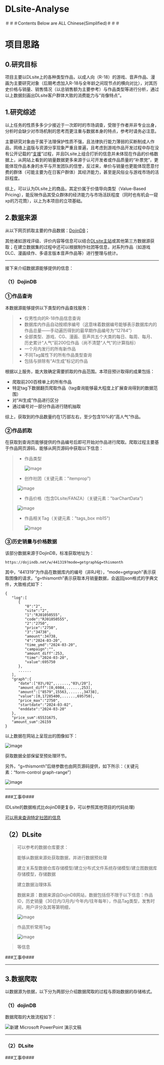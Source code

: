 # DLsite-Analyse

＃＃＃Contents Below are ALL Chinese(Simplified)＃＃＃

# 项目思路

## **0.研究目标**

项目主要以DLsite上的各种类型作品，以成人向（R-18）的游戏、音声作品、漫画为主要研究对象（后期考虑加入R-18与全年龄之间现节点的横向对比），对其历史价格与销量、销售情况（以总销售额为主要参考）与作品类型等进行分析，通过以上数据刻画出DLsite客户群体大致的消费能力与“肖像特点”。

## **1.研究综述**

以上任务的性质多多少少接近于一次即时的市场调查，受限于作者并非专业出身，分析时会缺少对市场机制的思考而更注重与数据本身的特点，参考时请务必注意。

主要研究对象由于属于法理保护性质不强，且法律执行能力薄弱的买断制成人作品，网络上盗版与资源分享现象严重且普遍，且考虑到游戏作品开发过程中存在没有公开记载的“[支援](https://ci-en.dlsite.com)”过程，并且DLsite上组合打折的信息并未体现在作品的价格数据上，从网站上看到的销量数据更多来源于认可开发者或作品质量的“补票党”，更能体现作品本身的水平与开发团队的信誉，反过来，单价与销量也更能体现愿意付费的群体（可能主要为在日客户群体）其经济能力，甚至是风俗业与游戏市场的活跃程度。

综上，可以认为DLsite上的商品，其定价属于价值导向类型（Value-Based Pricing），能反映作品其受众群体的经济能力与市场活跃程度（同时也有机会一窥xp的万花筒），以上为本项目的立项基础。

## **2.数据来源**

从以下网页抓取主要的作品数据：[DojinDB](https://dojindb.net)；

其他诸如游戏评级、评价内容等信息可以结合[DLsite主站](https://www.dlsite.com)或其他第三方数据源获取；在建立数据集的过程中还可以根据制作社团等信息，对系列作品（如游戏DLC、漫画续作、多语言版本音声作品等）进行整理与统计。

------

接下来介绍数据源能够提供的信息：

### （1）DojinDB

### ①作品查询

本数据源能够提供以下类型的作品查找服务：

> - 仅男性向的R-18作品信息查询
> - 数据库内作品自动按顺序编号（这意味着数据编号能够表示数据库内的作品总量——手动遍历得到的最早期作品编号为“12784”）
> - 全部类型、游戏、CG、漫画、音声共五个大类的每日、每周、每月、历史累计“人气”前200位作品（尚不清楚“人气”的计算指标）
> - 一个月内发行的所有新作品
> - 不同Tag属性下的所有作品类型查询
> - 包括与排除有“AI生成”标记的作品

根据以上服务，能大致确定需要抓取的作品范围。本项目预计取得的成果包括：

- 爬取前200百榜单上的所有作品
- 特定tag下数据翻页爬取作品（tag查询能够最大程度上扩展查询得到的数据范围）
- 对“AI生成”作品进行区分
- 通过编号对一部分作品进行随机抽取

综上，获取到的作品数量约在1万部左右，至少包含10%的“高人气”作品。

### ②作品抓取

在获取到查询页能够提供的作品编号后即可开始对作品进行爬取。爬取过程主要基于作品网页源码，能够从网页源码中获取以下信息：

> - 作品类型
>
>   ![image](https://github.com/Hammerous/DLsite-Analyse/assets/79643219/df179cfa-ff64-46f3-9997-8bf3f7ae6505)
>
>
> - 创作社团（关键元素："itemprop")
>
>  ![image](https://github.com/Hammerous/DLsite-Analyse/assets/79643219/435a4218-f23a-4cf2-b5c2-a63c5d22f30c)
>
>
> - 作品价格（包含DLsite/FANZA）（关键元素："barChartData")
>
>  ![image](https://github.com/Hammerous/DLsite-Analyse/assets/79643219/e16f50c3-57dc-4fa0-b929-1488dda8bdbc)
>
>
> - 作品相关Tag（关键元素："tags_box mb15")
>
>   ![image](https://github.com/Hammerous/DLsite-Analyse/assets/79643219/6c4d91d1-161c-48da-aca5-507720316921)


### ③历史销量与价格数据

该部分数据来源于DojinDB，标准获取地址为：

```
https://dojindb.net/w/441319?mode=getgraph&g=thismonth
```

其中，“441319”为作品在数据库内的编号（非RJ号），“mode=getgraph”表示获取图像的请求，“g=thismonth”表示获取本月销量数据，会返回json格式的字典文件，大致格式如下：

```
{
   "log":[
      {
         "0":"2",
         "site":"2",
         "1":"RJ01050555",
         "code":"RJ01050555",
         "2":"2750",
         "price":"2750",
         "3":"34738",
         "amount":34738,
         "4":"2024-03-20",
         "time_ymd":"2024-03-20",
         "campaign":"",
         "amount_diff":253,
         "time":"2024-03-20",
         "value":695750
      },
      ......
   ],
   "graph":{
      "date":["03\/02",......,"03\/20"],
      "amount_diff":[0,6984,......,253],
      "amount":["8579",15563,......,34738],
      "value":[0,17285400,......,695750],
      "price_max":"2750",
      "startdate":"2024-03-02",
      "enddate":"2024-03-20"
   },
   "price_sum":65531675,
   "amount_sum":26159
}
```

以上数据在网站上呈现出的图像如下：

![image](https://github.com/Hammerous/DLsite-Analyse/assets/79643219/78f113df-fad5-4093-8222-070ee1875da8)


获取数据全部保留至预处理环节。

另外，“g=thismonth”后继参数也由网页源码提供，如下所示：（关键元素：“form-control graph-range”）

![image](https://github.com/Hammerous/DLsite-Analyse/assets/79643219/16bc9b5c-6aaa-494d-9111-12134d5e77e7)



------

###工事中###

(DLsite的数据格式比dojinDB更复杂，可以参照其他项目的代码处理)

[可以用来查询特定社团的信息](https://dojindb.net/c/?s=%E8%81%96%E8%8F%AF%E5%BF%AB%E6%A5%BD%E6%9B%B8%E5%BA%97&mode=getgraph&g=30days)

## （2）DLsite

> 可以参考的数据仓库要求：
>
> 能够从数据来源处获取数据，并进行数据预处理
>
> 建立关系型数据仓库存储模型/建立分布式文件系统存储模型/建立图数据库存储模型，存储数据
>
> 建立数据治理体系
>
> 数据来源：数据来源自DojinDB网站，数据包括但不限于以下信息：作品ID，历史销量（30日内/3月内/今年内/往年每年），作品Tag类型，发售时间，用户评分及其等第明细，
>
> ![image](https://github.com/Hammerous/DLsite-Analyse/assets/79643219/925cd934-9278-46c8-8337-5db2abe99a06)

>
> 作品赏析常用Tag
>
> ![image](https://github.com/Hammerous/DLsite-Analyse/assets/79643219/db0819ec-99ed-4984-a0c3-9c25b44e674c)

>
> 等信息

###工事中###

------

## **3.数据爬取**

以数据源为依据，以下分为两部分介绍数据爬取的过程与原始数据的存储格式。

### （1）dojinDB

数据爬取的大致流程如下：

![新建 Microsoft PowerPoint 演示文稿](https://github.com/Hammerous/DLsite-Analyse/assets/79643219/fb4b35a0-3354-4eec-a928-d4d6ac4bbf22)

------

### （2）DLsite

###工事中###
